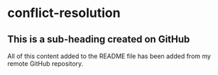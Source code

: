 # conflict-resolution

## This is a sub-heading created on GitHub

All of this content added to the README file has been added from my remote GitHub repository.
